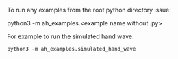 To run any examples from the root python directory issue:

python3 -m ah_examples.<example name without .py>

For example to run the simulated hand wave:

`python3 -m ah_examples.simulated_hand_wave`